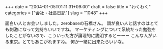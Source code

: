 +++
date = "2004-01-05T01:11:31+09:00"
draft = false
title = "わくわく"
categories = ["会社・社長日記"]
slug = "1048"
+++

面白い人とお会いしました。zerobaseの石橋さん。
頭が良い人と話すのはとても刺激になって気持ちいいですね。
マーケティングについて系統だった勉強をしたことがないので、こういった方が論理的に説明するとーーー
こんな人がいる東京。とてもあこがれますね。
何か一緒に出来たらいいな。
